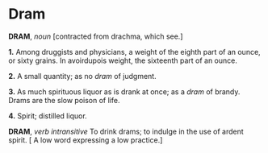 # Dram

**DRAM**, _noun_ \[contracted from drachma, which see.\]

**1.** Among druggists and physicians, a weight of the eighth part of an ounce, or sixty grains. In avoirdupois weight, the sixteenth part of an ounce.

**2.** A small quantity; as no _dram_ of judgment.

**3.** As much spirituous liquor as is drank at once; as a _dram_ of brandy. Drams are the slow poison of life.

**4.** Spirit; distilled liquor.

**DRAM**, _verb intransitive_ To drink drams; to indulge in the use of ardent spirit. \[ A low word expressing a low practice.\]